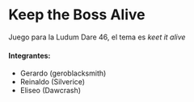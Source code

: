 # Keep the Boss Alive

Juego para la Ludum Dare 46, el tema es _keet it alive_

#### Integrantes:
  - Gerardo (geroblacksmith)
  - Reinaldo (Silverice)
  - Eliseo (Dawcrash)


